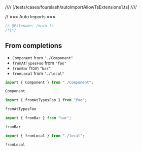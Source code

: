//// [/tests/cases/fourslash/autoImportAllowTsExtensions1.ts] ////

// === Auto Imports ===
```ts
// @Filename: /main.ts
/*|*/
```

## From completions

- `Component` from `"./Component"`
- `fromAtTypesFoo` from `"foo"`
- `fromBar` from `"bar"`
- `fromLocal` from `"./local"`

```ts
import { Component } from "./Component";

Component
```

```ts
import { fromAtTypesFoo } from "foo";

fromAtTypesFoo
```

```ts
import { fromBar } from "bar";

fromBar
```

```ts
import { fromLocal } from "./local";

fromLocal
```

